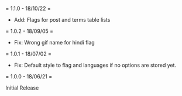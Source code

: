 = 1.1.0 - 18/10/22 =

* Add: Flags for post and terms table lists

= 1.0.2 - 18/09/05 =

* Fix: Wrong gif name for hindi flag

= 1.0.1 - 18/07/02 =

* Fix: Default style to flag and languages if no options are stored yet.

= 1.0.0 - 18/06/21 =

Initial Release
